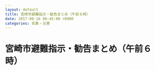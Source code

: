 ```yaml
---
layout: default
title: 宮崎市避難指示・勧告まとめ（午前６時）
date: 2017-09-16 06:45:00 +0900
categories: 気象・災害
---
```


# 宮崎市避難指示・勧告まとめ（午前６時）

